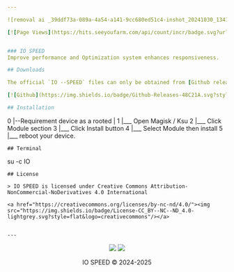 ```yaml
---

![removal ai _39ddf73a-089a-4a54-a141-9cc680ed51c4-inshot_20241030_134158224](https://github.com/user-attachments/assets/ccb2de67-8d24-4f5c-bb28-f506610b057f)

[![Page Views](https://hits.seeyoufarm.com/api/count/incr/badge.svg?url=https%3A%2F%2Fgithub.com%2FKyliekyler%2FMAGNETAR&count_bg=%2379C83D&title_bg=%23555555&icon=github.svg&icon_color=%23E7E7E7&title=Page+Views&edge_flat=false)](https://hits.seeyoufarm.com)


### IO SPEED
Improve performance and Optimization system enhances responsiveness.

## Downloads

The official `IO --SPEED` files can only be obtained from [Github release](https://github.com/Jonjeexe/IO-SPEED/releases) 

[![Github](https://img.shields.io/badge/Github-Releases-48C21A.svg?style=flat&logo=github)](https://github.com/Kyliekyler/MAGNETAR/releases)

## Installation

```
0 |--Requirement device as a rooted
  |
1 |___ Open Magisk / Ksu
2 |___ Click Module section 
3 |___ Click Install button
4 |___ Select Module then install
5 |___ reboot your device.
```
## Terminal 
```
su -c IO
```
## License

> IO SPEED is licensed under Creative Commons Attribution-NonCommercial-NoDerivatives 4.0 International

<a href="https://creativecommons.org/licenses/by-nc-nd/4.0/"><img src="https://img.shields.io/badge/License-CC_BY--NC--ND_4.0-lightgrey.svg?style=flat&logo=creativecommons"/></a>


---
```


<p align="center">
  <a href="https://t.me/IOSPEED"><img src="https://img.shields.io/badge/Telegram-Channel-blue?logo=telegram&style=social"></a>
  <a href="#"><img src="https://img.shields.io/badge/XDA-Thread-purple?logo=xdadevelopers&style=social"></a>
  <br/>
<p align="center">
  IO SPEED © 2024-2025
</p>
